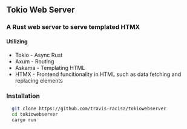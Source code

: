 ## Tokio Web Server

### A Rust web server to serve templated HTMX
#### Utilizing 
- Tokio - Async Rust
- Axum - Routing
- Askama - Templating HTML
- HTMX - Frontend funcitionality in HTML such as data fetching and replacing elements

### Installation
```bash
  git clone https://github.com/travis-racisz/tokiowebserver
  cd tokiowebserver
  cargo run
``` 
